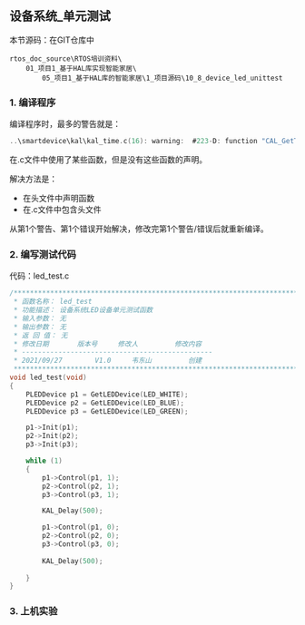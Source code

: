 ## 设备系统_单元测试

本节源码：在GIT仓库中

```shell
rtos_doc_source\RTOS培训资料\
	01_项目1_基于HAL库实现智能家居\
		05_项目1_基于HAL库的智能家居\1_项目源码\10_8_device_led_unittest
```

### 1. 编译程序

编译程序时，最多的警告就是：

```c
..\smartdevice\kal\kal_time.c(16): warning:  #223-D: function "CAL_GetTime" declared implicitly
```

在.c文件中使用了某些函数，但是没有这些函数的声明。

解决方法是：

* 在头文件中声明函数
* 在.c文件中包含头文件



从第1个警告、第1个错误开始解决，修改完第1个警告/错误后就重新编译。



### 2. 编写测试代码

代码：led_test.c

```c
/**********************************************************************
 * 函数名称： led_test
 * 功能描述： 设备系统LED设备单元测试函数
 * 输入参数： 无
 * 输出参数： 无
 * 返 回 值： 无
 * 修改日期       版本号     修改人	      修改内容
 * -----------------------------------------------
 * 2021/09/27	     V1.0	  韦东山	      创建
 ***********************************************************************/
void led_test(void)
{
	PLEDDevice p1 = GetLEDDevice(LED_WHITE);
	PLEDDevice p2 = GetLEDDevice(LED_BLUE);
	PLEDDevice p3 = GetLEDDevice(LED_GREEN);

	p1->Init(p1);
	p2->Init(p2);
	p3->Init(p3);

	while (1)
	{
		p1->Control(p1, 1);
		p2->Control(p2, 1);
		p3->Control(p3, 1);

		KAL_Delay(500);

		p1->Control(p1, 0);
		p2->Control(p2, 0);
		p3->Control(p3, 0);
		
		KAL_Delay(500);
		
	}
}
```



### 3. 上机实验





